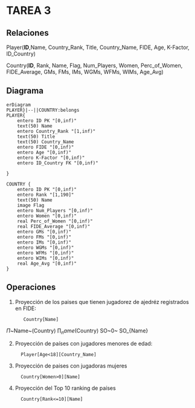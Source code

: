 # TAREA 3
## Relaciones

Player(**ID**,Name, Country_Rank, Title, Country_Name, FIDE, Age, K-Factor, ID_Country)

Country(**ID**, Rank, Name, Flag, Num_Players, Women, Perc_of_Women, FIDE_Average, GMs, FMs, IMs, WGMs, WFMs, WIMs, Age_Avg)

## Diagrama
```mermaid
erDiagram
PLAYER}|--||COUNTRY:belongs
PLAYER{
    entero ID PK "[0,inf)"
    text(50) Name
    entero Country_Rank "[1,inf)"
    text(50) Title
    text(50) Country_Name
    entero FIDE "[0,inf)"
    entero Age "[0,inf)"
    entero K-Factor "[0,inf)"
    entero ID_Country FK "[0,inf)"

}
    
COUNTRY {
    entero ID PK "[0,inf)"
    entero Rank "[1,190]" 
    text(50) Name
    image Flag 
    entero Num_Players "[0,inf)"
    entero Women "[0,inf)"
    real Perc_of_Women "[0,inf)"
    real FIDE_Average "[0,inf)"
    entero GMs "[0,inf)"
    entero FMs "[0,inf)"
    entero IMs "[0,inf)"
    entero WGMs "[0,inf)"
    entero WFMs "[0,inf)"
    entero WIMs "[0,inf)"
    real Age_Avg "[0,inf)"
} 
```

## Operaciones
1. Proyección de los paises que tienen jugadorez de ajedréz registrados en FIDE:

          Country[Name]
 $\Pi$~Name~(Country)
$\prod_name$(Country)
SO~0~  SO_{Name}

2. Proyección de países con jugadores menores de edad:

         Player[Age<18][Country_Name]
        
3. Proyección de paises con jugadoras mujeres

         Country[Women>0][Name]

4. Proyección del Top 10 ranking de países

         Country[Rank<=10][Name]
